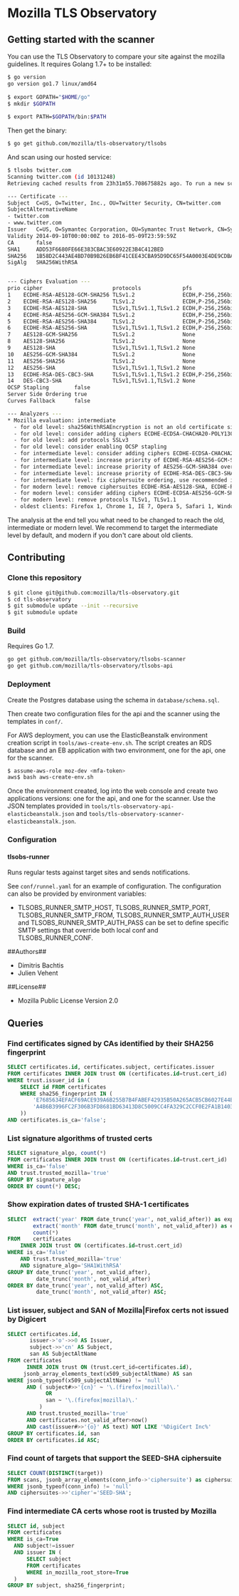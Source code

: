 # Mozilla TLS Observatory

## Getting started with the scanner

You can use the TLS Observatory to compare your site against the mozilla guidelines.
It requires Golang 1.7+ to be installed:
```bash
$ go version
go version go1.7 linux/amd64
 
$ export GOPATH="$HOME/go"
$ mkdir $GOPATH
 
$ export PATH=$GOPATH/bin:$PATH
```
Then get the binary:
```bash
$ go get github.com/mozilla/tls-observatory/tlsobs
```
And scan using our hosted service:
```bash
$ tlsobs twitter.com
Scanning twitter.com (id 10131248)
Retrieving cached results from 23h31m55.708675882s ago. To run a new scan, use '-r'.

--- Certificate ---
Subject  C=US, O=Twitter, Inc., OU=Twitter Security, CN=twitter.com	
SubjectAlternativeName
- twitter.com
- www.twitter.com
Issuer   C=US, O=Symantec Corporation, OU=Symantec Trust Network, CN=Symantec Class 3 EV SSL CA - G3
Validity 2014-09-10T00:00:00Z to 2016-05-09T23:59:59Z
CA       false
SHA1     ADD53F6680FE66E383CBAC3E60922E3B4C412BED
SHA256   1B58D2C443AE4BD70B9B26EB6BF41CEE43CBA95D9DC65F54A0003E4DE9CDBAF6
SigAlg   SHA256WithRSA


--- Ciphers Evaluation ---
prio cipher                      protocols             pfs                curves
1    ECDHE-RSA-AES128-GCM-SHA256 TLSv1.2               ECDH,P-256,256bits prime256v1
2    ECDHE-RSA-AES128-SHA256     TLSv1.2               ECDH,P-256,256bits prime256v1
3    ECDHE-RSA-AES128-SHA        TLSv1,TLSv1.1,TLSv1.2 ECDH,P-256,256bits prime256v1
4    ECDHE-RSA-AES256-GCM-SHA384 TLSv1.2               ECDH,P-256,256bits prime256v1
5    ECDHE-RSA-AES256-SHA384     TLSv1.2               ECDH,P-256,256bits prime256v1
6    ECDHE-RSA-AES256-SHA        TLSv1,TLSv1.1,TLSv1.2 ECDH,P-256,256bits prime256v1
7    AES128-GCM-SHA256           TLSv1.2               None               
8    AES128-SHA256               TLSv1.2               None               
9    AES128-SHA                  TLSv1,TLSv1.1,TLSv1.2 None               
10   AES256-GCM-SHA384           TLSv1.2               None               
11   AES256-SHA256               TLSv1.2               None               
12   AES256-SHA                  TLSv1,TLSv1.1,TLSv1.2 None               
13   ECDHE-RSA-DES-CBC3-SHA      TLSv1,TLSv1.1,TLSv1.2 ECDH,P-256,256bits prime256v1
14   DES-CBC3-SHA                TLSv1,TLSv1.1,TLSv1.2 None               
OCSP Stapling        false
Server Side Ordering true
Curves Fallback      false

--- Analyzers ---
* Mozilla evaluation: intermediate
  - for old level: sha256WithRSAEncryption is not an old certificate signature, use sha1WithRSAEncryption
  - for old level: consider adding ciphers ECDHE-ECDSA-CHACHA20-POLY1305, ECDHE-RSA-CHACHA20-POLY1305, ECDHE-ECDSA-AES128-GCM-SHA256, ECDHE-ECDSA-AES256-GCM-SHA384, DHE-RSA-AES128-GCM-SHA256, DHE-DSS-AES128-GCM-SHA256, DHE-DSS-AES256-GCM-SHA384, DHE-RSA-AES256-GCM-SHA384, ECDHE-ECDSA-AES128-SHA256, ECDHE-ECDSA-AES128-SHA, ECDHE-ECDSA-AES256-SHA384, ECDHE-ECDSA-AES256-SHA, DHE-RSA-AES128-SHA256, DHE-RSA-AES128-SHA, DHE-DSS-AES128-SHA256, DHE-RSA-AES256-SHA256, DHE-DSS-AES256-SHA, DHE-RSA-AES256-SHA, ECDHE-ECDSA-DES-CBC3-SHA, EDH-RSA-DES-CBC3-SHA, DHE-DSS-AES256-SHA256, DHE-DSS-AES128-SHA, DHE-RSA-CHACHA20-POLY1305, ECDHE-RSA-CAMELLIA256-SHA384, ECDHE-ECDSA-CAMELLIA256-SHA384, DHE-RSA-CAMELLIA256-SHA256, DHE-DSS-CAMELLIA256-SHA256, DHE-RSA-CAMELLIA256-SHA, DHE-DSS-CAMELLIA256-SHA, CAMELLIA256-SHA256, CAMELLIA256-SHA, ECDHE-RSA-CAMELLIA128-SHA256, ECDHE-ECDSA-CAMELLIA128-SHA256, DHE-RSA-CAMELLIA128-SHA256, DHE-DSS-CAMELLIA128-SHA256, DHE-RSA-CAMELLIA128-SHA, DHE-DSS-CAMELLIA128-SHA, CAMELLIA128-SHA256, CAMELLIA128-SHA, DHE-RSA-SEED-SHA, DHE-DSS-SEED-SHA, SEED-SHA
  - for old level: add protocols SSLv3
  - for old level: consider enabling OCSP stapling
  - for intermediate level: consider adding ciphers ECDHE-ECDSA-CHACHA20-POLY1305, ECDHE-RSA-CHACHA20-POLY1305, ECDHE-ECDSA-AES128-GCM-SHA256, ECDHE-ECDSA-AES256-GCM-SHA384, DHE-RSA-AES128-GCM-SHA256, DHE-RSA-AES256-GCM-SHA384, ECDHE-ECDSA-AES128-SHA256, ECDHE-ECDSA-AES128-SHA, ECDHE-ECDSA-AES256-SHA384, ECDHE-ECDSA-AES256-SHA, DHE-RSA-AES128-SHA256, DHE-RSA-AES128-SHA, DHE-RSA-AES256-SHA256, DHE-RSA-AES256-SHA, ECDHE-ECDSA-DES-CBC3-SHA, EDH-RSA-DES-CBC3-SHA
  - for intermediate level: increase priority of ECDHE-RSA-AES256-GCM-SHA384 over ECDHE-RSA-AES128-SHA
  - for intermediate level: increase priority of AES256-GCM-SHA384 over AES128-SHA
  - for intermediate level: increase priority of ECDHE-RSA-DES-CBC3-SHA over AES256-SHA
  - for intermediate level: fix ciphersuite ordering, use recommended intermediate ciphersuite
  - for modern level: remove ciphersuites ECDHE-RSA-AES128-SHA, ECDHE-RSA-AES256-SHA, AES128-GCM-SHA256, AES128-SHA256, AES128-SHA, AES256-GCM-SHA384, AES256-SHA256, AES256-SHA, ECDHE-RSA-DES-CBC3-SHA, DES-CBC3-SHA
  - for modern level: consider adding ciphers ECDHE-ECDSA-AES256-GCM-SHA384, ECDHE-ECDSA-CHACHA20-POLY1305, ECDHE-RSA-CHACHA20-POLY1305, ECDHE-ECDSA-AES128-GCM-SHA256, ECDHE-ECDSA-AES256-SHA384, ECDHE-ECDSA-AES128-SHA256
  - for modern level: remove protocols TLSv1, TLSv1.1
  - oldest clients: Firefox 1, Chrome 1, IE 7, Opera 5, Safari 1, Windows XP IE8, Android 2.3, Java 7
```

The analysis at the end tell you what need to be changed to reach the old, intermediate or modern level. We recommend to target the intermediate level by default, and modern if you don't care about old clients.

## Contributing
### Clone this repository

```bash
$ git clone git@github.com:mozilla/tls-observatory.git
$ cd tls-observatory
$ git submodule update --init --recursive
$ git submodule update
```

### Build

Requires Go 1.7.

```bash
go get github.com/mozilla/tls-observatory/tlsobs-scanner
go get github.com/mozilla/tls-observatory/tlsobs-api
```

### Deployment

Create the Postgres database using the schema in `database/schema.sql`.

Then create two configuration files for the api and the scanner using the templates in `conf/`.

For AWS deployment, you can use the ElasticBeanstalk environment creation script
in `tools/aws-create-env.sh`. The script creates an RDS database and an EB
application with two environment, one for the api, one for the scanner.

```bash
$ assume-aws-role moz-dev <mfa-token>
aws$ bash aws-create-env.sh
```
Once the environment created, log into the web console and create two
applications versions: one for the api, and one for the scanner. Use the JSON
templates provided in `tools/tls-observatory-api-elasticbeanstalk.json` and
`tools/tls-observatory-scanner-elasticbeanstalk.json`. 

### Configuration

#### tlsobs-runner
Runs regular tests against target sites and sends notifications.

See `conf/runnel.yaml` for an example of configuration. The configuration can
also be provided by environment variables:

* TLSOBS_RUNNER_SMTP_HOST, TLSOBS_RUNNER_SMTP_PORT, TLSOBS_RUNNER_SMTP_FROM,
  TLSOBS_RUNNER_SMTP_AUTH_USER and TLSOBS_RUNNER_SMTP_AUTH_PASS can be set to
  define specific SMTP settings that override both local conf and
  TLSOBS_RUNNER_CONF.

##Authors##

 * Dimitris Bachtis
 * Julien Vehent

##License##

 * Mozilla Public License Version 2.0

## Queries

### Find certificates signed by CAs identified by their SHA256 fingerprint

```sql
SELECT certificates.id, certificates.subject, certificates.issuer
FROM certificates INNER JOIN trust ON (certificates.id=trust.cert_id)
WHERE trust.issuer_id in (
    SELECT id FROM certificates
    WHERE sha256_fingerprint IN (
        'E7685634EFACF69ACE939A6B255B7B4FABEF42935B50A265ACB5CB6027E44E70',
        'A4B6B3996FC2F306B3FD8681BD63413D8C5009CC4FA329C2CCF0E2FA1B140305'
    ))
AND certificates.is_ca='false';
```

### List signature algorithms of trusted certs

```sql
SELECT signature_algo, count(*)
FROM certificates INNER JOIN trust ON (certificates.id=trust.cert_id)
WHERE is_ca='false'
AND trust.trusted_mozilla='true'
GROUP BY signature_algo
ORDER BY count(*) DESC;
```

### Show expiration dates of trusted SHA-1 certificates

```sql
SELECT  extract('year' FROM date_trunc('year', not_valid_after)) as expiration_year,
        extract('month' FROM date_trunc('month', not_valid_after)) as expiration_month,
        count(*)
FROM    certificates
    INNER JOIN trust ON (certificates.id=trust.cert_id)
WHERE is_ca='false'
    AND trust.trusted_mozilla='true'
    AND signature_algo='SHA1WithRSA'
GROUP BY date_trunc('year', not_valid_after),
         date_trunc('month', not_valid_after)
ORDER BY date_trunc('year', not_valid_after) ASC,
         date_trunc('month', not_valid_after) ASC;
```

### List issuer, subject and SAN of Mozilla|Firefox certs not issued by Digicert

```sql
SELECT certificates.id,
       issuer->'o'->>0 AS Issuer,
       subject->>'cn' AS Subject,
       san AS SubjectAltName
FROM certificates
      INNER JOIN trust ON (trust.cert_id=certificates.id),
     jsonb_array_elements_text(x509_subjectAltName) AS san
WHERE jsonb_typeof(x509_subjectAltName) != 'null'
      AND ( subject#>>'{cn}' ~ '\.(firefox|mozilla)\.'
            OR
            san ~ '\.(firefox|mozilla)\.'
          )
      AND trust.trusted_mozilla='true'
      AND certificates.not_valid_after>now()
      AND cast(issuer#>>'{o}' AS text) NOT LIKE '%DigiCert Inc%'
GROUP BY certificates.id, san
ORDER BY certificates.id ASC;
```

### Find count of targets that support the SEED-SHA ciphersuite

```sql
SELECT COUNT(DISTINCT(target))
FROM scans, jsonb_array_elements(conn_info->'ciphersuite') as ciphersuites
WHERE jsonb_typeof(conn_info) != 'null'
AND ciphersuites->>'cipher'='SEED-SHA';
```

### Find intermediate CA certs whose root is trusted by Mozilla

```sql
SELECT id, subject
FROM certificates
WHERE is_ca=True
  AND subject!=issuer
  AND issuer IN (
      SELECT subject
      FROM certificates
      WHERE in_mozilla_root_store=True
  )
GROUP BY subject, sha256_fingerprint;
```
